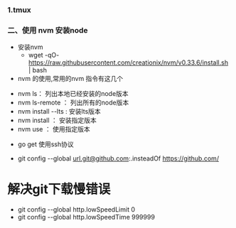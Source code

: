 <!--
 * @Author: your name
 * @Date: 2019-12-08 21:26:46
 * @LastEditTime: 2019-12-08 21:28:01
 * @LastEditors: Please set LastEditors
 * @Description: In User Settings Edit
 * @FilePath: /leetcode/home/w_sorley/Documents/Learning-Notes/temp.md
 -->
### 1.tmux


### 二、使用 nvm 安装node
* 安装nvm
    - wget -qO- https://raw.githubusercontent.com/creationix/nvm/v0.33.6/install.sh | bash
* nvm 的使用,常用的nvm 指令有这几个
- nvm ls： 列出本地已经安装的node版本
- nvm ls-remote ： 列出所有的node版本
- nvm install --lts : 安装lts版本
- nvm install <version> ： 安装指定版本
- nvm use <version> ： 使用指定版本
 
* go get 使用ssh协议
 - git config --global url.git@github.com:.insteadOf https://github.com/
# 解决git下载慢错误
- git config --global http.lowSpeedLimit 0
- git config --global http.lowSpeedTime 999999
